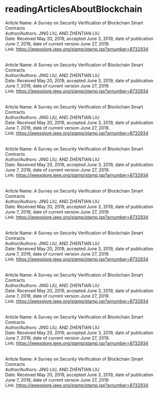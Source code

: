 # readingArticlesAboutBlockchain

Article Name: A Survey on Security Verification of Blockchain Smart Contracts <br/>
Author/Authors: JING LIU, AND ZHENTIAN LIU <br/>
Date: Received May 20, 2019, accepted June 3, 2019, date of publication June 7, 2019, date of current version June 27, 2019. <br/>
Link: https://ieeexplore.ieee.org/stamp/stamp.jsp?arnumber=8732934 <br/>
<br/><br/>
Article Name: A Survey on Security Verification of Blockchain Smart Contracts <br/>
Author/Authors: JING LIU, AND ZHENTIAN LIU <br/>
Date: Received May 20, 2019, accepted June 3, 2019, date of publication June 7, 2019, date of current version June 27, 2019. <br/>
Link: https://ieeexplore.ieee.org/stamp/stamp.jsp?arnumber=8732934 <br/>
<br/><br/>
Article Name: A Survey on Security Verification of Blockchain Smart Contracts <br/>
Author/Authors: JING LIU, AND ZHENTIAN LIU <br/>
Date: Received May 20, 2019, accepted June 3, 2019, date of publication June 7, 2019, date of current version June 27, 2019. <br/>
Link: https://ieeexplore.ieee.org/stamp/stamp.jsp?arnumber=8732934 <br/>
<br/><br/>
Article Name: A Survey on Security Verification of Blockchain Smart Contracts <br/>
Author/Authors: JING LIU, AND ZHENTIAN LIU <br/>
Date: Received May 20, 2019, accepted June 3, 2019, date of publication June 7, 2019, date of current version June 27, 2019. <br/>
Link: https://ieeexplore.ieee.org/stamp/stamp.jsp?arnumber=8732934 <br/>
<br/><br/>
Article Name: A Survey on Security Verification of Blockchain Smart Contracts <br/>
Author/Authors: JING LIU, AND ZHENTIAN LIU <br/>
Date: Received May 20, 2019, accepted June 3, 2019, date of publication June 7, 2019, date of current version June 27, 2019. <br/>
Link: https://ieeexplore.ieee.org/stamp/stamp.jsp?arnumber=8732934 <br/>
<br/><br/>
Article Name: A Survey on Security Verification of Blockchain Smart Contracts <br/>
Author/Authors: JING LIU, AND ZHENTIAN LIU <br/>
Date: Received May 20, 2019, accepted June 3, 2019, date of publication June 7, 2019, date of current version June 27, 2019. <br/>
Link: https://ieeexplore.ieee.org/stamp/stamp.jsp?arnumber=8732934 <br/>
<br/><br/>
Article Name: A Survey on Security Verification of Blockchain Smart Contracts <br/>
Author/Authors: JING LIU, AND ZHENTIAN LIU <br/>
Date: Received May 20, 2019, accepted June 3, 2019, date of publication June 7, 2019, date of current version June 27, 2019. <br/>
Link: https://ieeexplore.ieee.org/stamp/stamp.jsp?arnumber=8732934 <br/>
<br/><br/>
Article Name: A Survey on Security Verification of Blockchain Smart Contracts <br/>
Author/Authors: JING LIU, AND ZHENTIAN LIU <br/>
Date: Received May 20, 2019, accepted June 3, 2019, date of publication June 7, 2019, date of current version June 27, 2019. <br/>
Link: https://ieeexplore.ieee.org/stamp/stamp.jsp?arnumber=8732934 <br/>
<br/><br/>
Article Name: A Survey on Security Verification of Blockchain Smart Contracts <br/>
Author/Authors: JING LIU, AND ZHENTIAN LIU <br/>
Date: Received May 20, 2019, accepted June 3, 2019, date of publication June 7, 2019, date of current version June 27, 2019. <br/>
Link: https://ieeexplore.ieee.org/stamp/stamp.jsp?arnumber=8732934 <br/>
<br/><br/>

